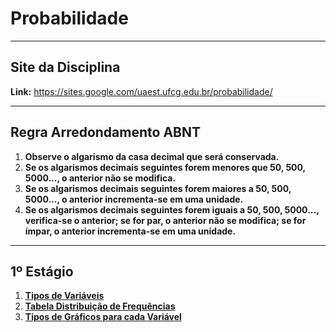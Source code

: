 # Probabilidade

---
## Site da Disciplina

**Link:** https://sites.google.com/uaest.ufcg.edu.br/probabilidade/

---
## Regra Arredondamento ABNT

1. **Observe o algarismo da casa decimal que será conservada.** <br>
2. **Se os algarismos decimais seguintes forem menores que 50, 500, 5000..., o anterior não se modifica.** <br>
3. **Se os algarismos decimais seguintes forem maiores a 50, 500, 5000..., o anterior incrementa-se em uma unidade.** <br>
4. **Se os algarismos decimais seguintes forem iguais a 50, 500, 5000..., verifica-se o anterior;
se for par, o anterior não se modifica; se for ímpar, o anterior incrementa-se em uma unidade.** <br>

---
## 1º Estágio

1. **[Tipos de Variáveis](teoria/tiposVariaveis.md)**<br>
2. **[Tabela Distribuição de Frequências](teoria/tabelaDistribuicaoFreq.md)**<br>
3. **[Tipos de Gráficos para cada Variável](teoria/tiposGraficos.md)**<br>
